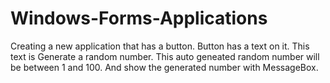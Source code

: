 # Windows-Forms-Applications
Creating a new application that has a button.  Button has a text on it. This text is Generate a random number.  This auto geneated random number will be between 1 and 100.  And show the generated number with MessageBox.
